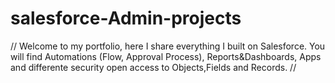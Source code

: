 # salesforce-Admin-projects
  // Welcome to my portfolio, here I share everything I built on Salesforce. 
  You will find Automations (Flow, Approval Process), Reports&Dashboards, Apps and differente security open access to Objects,Fields and Records. //

  

